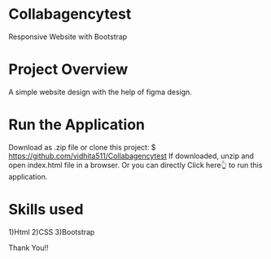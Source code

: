 # Collabagencytest
Responsive Website with Bootstrap 

# Project Overview
A simple website design with the help of figma design.

# Run the Application
Download as .zip file or clone this project:
$ https://github.com/vidhita511/Collabagencytest
If downloaded, unzip and open index.html file in a browser.
Or you can directly Click here👆 to run this application.

# Skills used
1)Html
2)CSS
3)Bootstrap

Thank You!!
